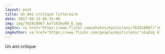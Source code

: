 ```yaml
---
layout: post
title: Un Ami critique littéraire
date: 2017-08-13 06-35-00
img: img/762818067_baf163ba09_b.jpg
imgSrc: <a href="https://www.flickr.com/photos/mysticlens/762818067/">Flickr</a>
imgAuthor: <a href="https://www.flickr.com/people/mysticlens/">Sadiq Alam</a>
---
```

Un ami critique
